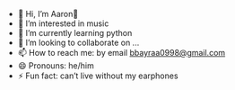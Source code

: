 - 👋 Hi, I’m Aaron🦇
- 👀 I’m interested in music
- 🌱 I’m currently learning python
- 💞️ I’m looking to collaborate on ...
- 📫 How to reach me: by email bbayraa0998@gmail.com
- 😄 Pronouns: he/him
- ⚡ Fun fact: can’t live without my earphones

<!---
multi-kontik/multi-kontik is a ✨ special ✨ repository because its `README.md` (this file) appears on your GitHub profile.
You can click the Preview link to take a look at your changes.
--->
